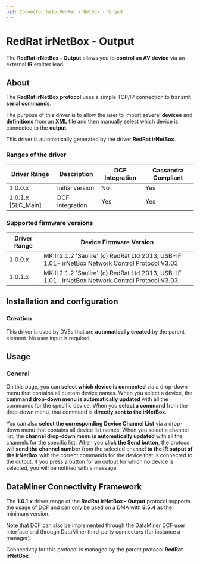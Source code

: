 ```yaml
---
uid: Connector_help_RedRat_irNetBox_-_Output
---
```


# RedRat irNetBox - Output

The **RedRat irNetBox - Output** allows you to **control an AV device** via an external **IR** emitter lead.

## About

The **RedRat irNetBox protocol** uses a simple TCP/IP connection to transmit **serial commands**.

The purpose of this driver is to allow the user to import several **devices** and **definitions** from an **XML** file and then manually select which device is connected to the **output**.

This driver is automatically generated by the driver **RedRat irNetBox**.

### Ranges of the driver

| **Driver Range**     | **Description** | **DCF Integration** | **Cassandra Compliant** |
|----------------------|-----------------|---------------------|-------------------------|
| 1.0.0.x              | Initial version | No                  | Yes                     |
| 1.0.1.x \[SLC_Main\] | DCF integration | Yes                 | Yes                     |

### Supported firmware versions

| **Driver Range** | **Device Firmware Version**                                                                     |
|------------------|-------------------------------------------------------------------------------------------------|
| 1.0.0.x          | MKIII 2.1.2 'Saulire' (c) RedRat Ltd 2013, USB-IF 1.01- irNetBox Network Control Protocol V3.03 |
| 1.0.1.x          | MKIII 2.1.2 'Saulire' (c) RedRat Ltd 2013, USB-IF 1.01- irNetBox Network Control Protocol V3.03 |

## Installation and configuration

### Creation

This driver is used by DVEs that are **automatically created** by the parent element. No user input is required.

## Usage

### General

On this page, you can **select which device is connected** via a drop-down menu that contains all custom device names. When you select a device, the **command drop-down menu is automatically updated** with all the commands for the specific device. When you **select a command** from the drop-down menu, that command is **directly sent to the irNetBox**.

You can also **select the corresponding Device Channel List** via a drop-down menu that contains all device list names. When you select a channel list, the **channel drop-down menu is automatically updated** with all the channels for the specific list. When you **click the Send button**, the protocol will **send the channel number** from the selected channel **to the IR output of the irNetBox** with the correct commands for the device that is connected to the output. If you press a button for an output for which no device is selected, you will be notified with a message.

## DataMiner Connectivity Framework

The **1.0.1.x** driver range of the **RedRat irNetBox - Output** protocol supports the usage of DCF and can only be used on a DMA with **8.5.4** as the minimum version.

Note that DCF can also be implemented through the DataMiner DCF user interface and through DataMiner third-party connectors (for instance a manager).

Connectivity for this protocol is managed by the parent protocol **RedRat irNetBox**.
